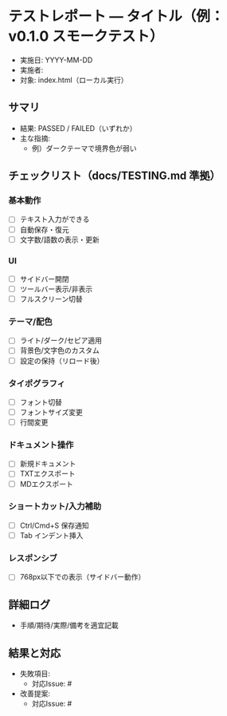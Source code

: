 # テストレポート — タイトル（例：v0.1.0 スモークテスト）

- 実施日: YYYY-MM-DD
- 実施者: 
- 対象: index.html（ローカル実行）

## サマリ
- 結果: PASSED / FAILED（いずれか）
- 主な指摘:
  - 例）ダークテーマで境界色が弱い

## チェックリスト（docs/TESTING.md 準拠）

### 基本動作
- [ ] テキスト入力ができる
- [ ] 自動保存・復元
- [ ] 文字数/語数の表示・更新

### UI
- [ ] サイドバー開閉
- [ ] ツールバー表示/非表示
- [ ] フルスクリーン切替

### テーマ/配色
- [ ] ライト/ダーク/セピア適用
- [ ] 背景色/文字色のカスタム
- [ ] 設定の保持（リロード後）

### タイポグラフィ
- [ ] フォント切替
- [ ] フォントサイズ変更
- [ ] 行間変更

### ドキュメント操作
- [ ] 新規ドキュメント
- [ ] TXTエクスポート
- [ ] MDエクスポート

### ショートカット/入力補助
- [ ] Ctrl/Cmd+S 保存通知
- [ ] Tab インデント挿入

### レスポンシブ
- [ ] 768px以下での表示（サイドバー動作）

## 詳細ログ
- 手順/期待/実際/備考を適宜記載

## 結果と対応
- 失敗項目:
  - 対応Issue: #
- 改善提案:
  - 対応Issue: #
